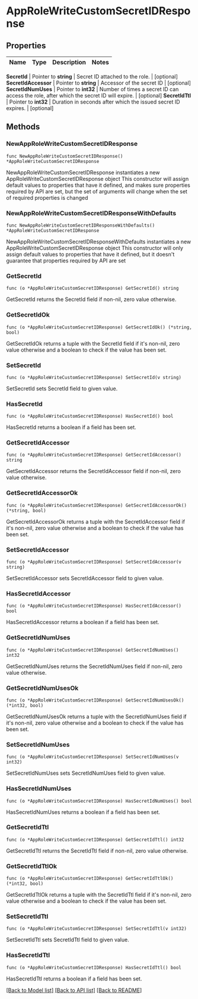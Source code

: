 # AppRoleWriteCustomSecretIDResponse


## Properties

Name | Type | Description | Notes
------------ | ------------- | ------------- | -------------


**SecretId** | Pointer to **string** | Secret ID attached to the role. | [optional] 
**SecretIdAccessor** | Pointer to **string** | Accessor of the secret ID | [optional] 
**SecretIdNumUses** | Pointer to **int32** | Number of times a secret ID can access the role, after which the secret ID will expire. | [optional] 
**SecretIdTtl** | Pointer to **int32** | Duration in seconds after which the issued secret ID expires. | [optional] 



## Methods


### NewAppRoleWriteCustomSecretIDResponse

`func NewAppRoleWriteCustomSecretIDResponse() *AppRoleWriteCustomSecretIDResponse`

NewAppRoleWriteCustomSecretIDResponse instantiates a new AppRoleWriteCustomSecretIDResponse object
This constructor will assign default values to properties that have it defined,
and makes sure properties required by API are set, but the set of arguments
will change when the set of required properties is changed

### NewAppRoleWriteCustomSecretIDResponseWithDefaults

`func NewAppRoleWriteCustomSecretIDResponseWithDefaults() *AppRoleWriteCustomSecretIDResponse`

NewAppRoleWriteCustomSecretIDResponseWithDefaults instantiates a new AppRoleWriteCustomSecretIDResponse object
This constructor will only assign default values to properties that have it defined,
but it doesn't guarantee that properties required by API are set


### GetSecretId

`func (o *AppRoleWriteCustomSecretIDResponse) GetSecretId() string`

GetSecretId returns the SecretId field if non-nil, zero value otherwise.

### GetSecretIdOk

`func (o *AppRoleWriteCustomSecretIDResponse) GetSecretIdOk() (*string, bool)`

GetSecretIdOk returns a tuple with the SecretId field if it's non-nil, zero value otherwise
and a boolean to check if the value has been set.

### SetSecretId

`func (o *AppRoleWriteCustomSecretIDResponse) SetSecretId(v string)`

SetSecretId sets SecretId field to given value.


### HasSecretId

`func (o *AppRoleWriteCustomSecretIDResponse) HasSecretId() bool`

HasSecretId returns a boolean if a field has been set.




### GetSecretIdAccessor

`func (o *AppRoleWriteCustomSecretIDResponse) GetSecretIdAccessor() string`

GetSecretIdAccessor returns the SecretIdAccessor field if non-nil, zero value otherwise.

### GetSecretIdAccessorOk

`func (o *AppRoleWriteCustomSecretIDResponse) GetSecretIdAccessorOk() (*string, bool)`

GetSecretIdAccessorOk returns a tuple with the SecretIdAccessor field if it's non-nil, zero value otherwise
and a boolean to check if the value has been set.

### SetSecretIdAccessor

`func (o *AppRoleWriteCustomSecretIDResponse) SetSecretIdAccessor(v string)`

SetSecretIdAccessor sets SecretIdAccessor field to given value.


### HasSecretIdAccessor

`func (o *AppRoleWriteCustomSecretIDResponse) HasSecretIdAccessor() bool`

HasSecretIdAccessor returns a boolean if a field has been set.




### GetSecretIdNumUses

`func (o *AppRoleWriteCustomSecretIDResponse) GetSecretIdNumUses() int32`

GetSecretIdNumUses returns the SecretIdNumUses field if non-nil, zero value otherwise.

### GetSecretIdNumUsesOk

`func (o *AppRoleWriteCustomSecretIDResponse) GetSecretIdNumUsesOk() (*int32, bool)`

GetSecretIdNumUsesOk returns a tuple with the SecretIdNumUses field if it's non-nil, zero value otherwise
and a boolean to check if the value has been set.

### SetSecretIdNumUses

`func (o *AppRoleWriteCustomSecretIDResponse) SetSecretIdNumUses(v int32)`

SetSecretIdNumUses sets SecretIdNumUses field to given value.


### HasSecretIdNumUses

`func (o *AppRoleWriteCustomSecretIDResponse) HasSecretIdNumUses() bool`

HasSecretIdNumUses returns a boolean if a field has been set.




### GetSecretIdTtl

`func (o *AppRoleWriteCustomSecretIDResponse) GetSecretIdTtl() int32`

GetSecretIdTtl returns the SecretIdTtl field if non-nil, zero value otherwise.

### GetSecretIdTtlOk

`func (o *AppRoleWriteCustomSecretIDResponse) GetSecretIdTtlOk() (*int32, bool)`

GetSecretIdTtlOk returns a tuple with the SecretIdTtl field if it's non-nil, zero value otherwise
and a boolean to check if the value has been set.

### SetSecretIdTtl

`func (o *AppRoleWriteCustomSecretIDResponse) SetSecretIdTtl(v int32)`

SetSecretIdTtl sets SecretIdTtl field to given value.


### HasSecretIdTtl

`func (o *AppRoleWriteCustomSecretIDResponse) HasSecretIdTtl() bool`

HasSecretIdTtl returns a boolean if a field has been set.









[[Back to Model list]](../README.md#documentation-for-models) [[Back to API list]](../README.md#documentation-for-api-endpoints) [[Back to README]](../README.md)


